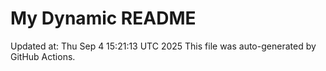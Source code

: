 # My Dynamic README
Updated at: Thu Sep  4 15:21:13 UTC 2025
This file was auto-generated by GitHub Actions.
